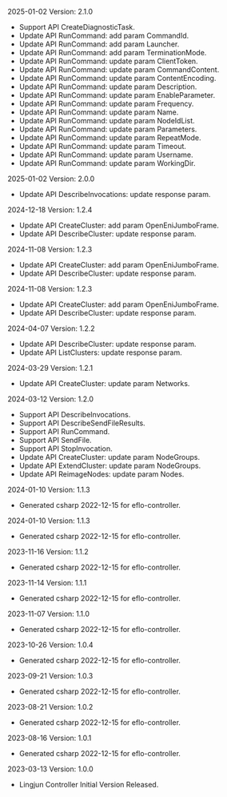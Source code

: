 2025-01-02 Version: 2.1.0
- Support API CreateDiagnosticTask.
- Update API RunCommand: add param CommandId.
- Update API RunCommand: add param Launcher.
- Update API RunCommand: add param TerminationMode.
- Update API RunCommand: update param ClientToken.
- Update API RunCommand: update param CommandContent.
- Update API RunCommand: update param ContentEncoding.
- Update API RunCommand: update param Description.
- Update API RunCommand: update param EnableParameter.
- Update API RunCommand: update param Frequency.
- Update API RunCommand: update param Name.
- Update API RunCommand: update param NodeIdList.
- Update API RunCommand: update param Parameters.
- Update API RunCommand: update param RepeatMode.
- Update API RunCommand: update param Timeout.
- Update API RunCommand: update param Username.
- Update API RunCommand: update param WorkingDir.


2025-01-02 Version: 2.0.0
- Update API DescribeInvocations: update response param.


2024-12-18 Version: 1.2.4
- Update API CreateCluster: add param OpenEniJumboFrame.
- Update API DescribeCluster: update response param.


2024-11-08 Version: 1.2.3
- Update API CreateCluster: add param OpenEniJumboFrame.
- Update API DescribeCluster: update response param.


2024-11-08 Version: 1.2.3
- Update API CreateCluster: add param OpenEniJumboFrame.
- Update API DescribeCluster: update response param.


2024-04-07 Version: 1.2.2
- Update API DescribeCluster: update response param.
- Update API ListClusters: update response param.


2024-03-29 Version: 1.2.1
- Update API CreateCluster: update param Networks.


2024-03-12 Version: 1.2.0
- Support API DescribeInvocations.
- Support API DescribeSendFileResults.
- Support API RunCommand.
- Support API SendFile.
- Support API StopInvocation.
- Update API CreateCluster: update param NodeGroups.
- Update API ExtendCluster: update param NodeGroups.
- Update API ReimageNodes: update param Nodes.


2024-01-10 Version: 1.1.3
- Generated csharp 2022-12-15 for eflo-controller.

2024-01-10 Version: 1.1.3
- Generated csharp 2022-12-15 for eflo-controller.

2023-11-16 Version: 1.1.2
- Generated csharp 2022-12-15 for eflo-controller.

2023-11-14 Version: 1.1.1
- Generated csharp 2022-12-15 for eflo-controller.

2023-11-07 Version: 1.1.0
- Generated csharp 2022-12-15 for eflo-controller.

2023-10-26 Version: 1.0.4
- Generated csharp 2022-12-15 for eflo-controller.

2023-09-21 Version: 1.0.3
- Generated csharp 2022-12-15 for eflo-controller.

2023-08-21 Version: 1.0.2
- Generated csharp 2022-12-15 for eflo-controller.

2023-08-16 Version: 1.0.1
- Generated csharp 2022-12-15 for eflo-controller.

2023-03-13 Version: 1.0.0
- Lingjun Controller Initial Version Released.

